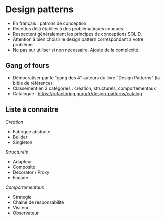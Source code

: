 # Design patterns

* En français : patrons de conception.
* Recettes déjà établies à des problèmatiques connues.
* Respectent généralement les principes de conceptions SOLID.
* Attention à bien choisir le design pattern correspondant à votre problème.
* Ne pas sur utiliser si non nécessaire. Ajoute de la complexité.

## Gang of fours

* Démocratiser par le "gang des 4" auteurs du livre "Design Patterns" (la bible de référence)
* Classement en 3 catégories : création, structurels, comportementaux
* Catalogue : https://refactoring.guru/fr/design-patterns/catalog

## Liste à connaitre

*Création*
* Fabrique abstraite
* Builder
* Singleton

*Structurels*
* Adapteur
* Composite
* Decorator / Proxy
* Facade

*Comportementaux*
* Strategie
* Chaine de responsabilité
* Visiteur
* Observateur
